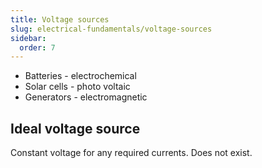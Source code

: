 ```yaml
---
title: Voltage sources
slug: electrical-fundamentals/voltage-sources
sidebar:
  order: 7
---
```


- Batteries - electrochemical
- Solar cells - photo voltaic
- Generators - electromagnetic

## Ideal voltage source

Constant voltage for any required currents. Does not exist.

